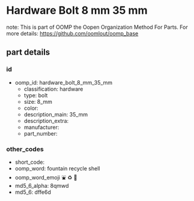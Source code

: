 # Hardware Bolt 8 mm 35 mm  

note: This is part of OOMP the Oopen Organization Method For Parts. For more details: https://github.com/oomlout/oomp_base

##  part details





### id
* oomp_id: hardware_bolt_8_mm_35_mm
  * classification: hardware
  * type: bolt
  * size: 8_mm
  * color: 
  * description_main: 35_mm
  * description_extra: 
  * manufacturer: 
  * part_number: 

### other_codes
* short_code: 
* oomp_word: fountain recycle shell
* oomp_word_emoji :fountain: :recycle: :shell:
* md5_6_alpha: 8qmwd
* md5_6: dffe6d